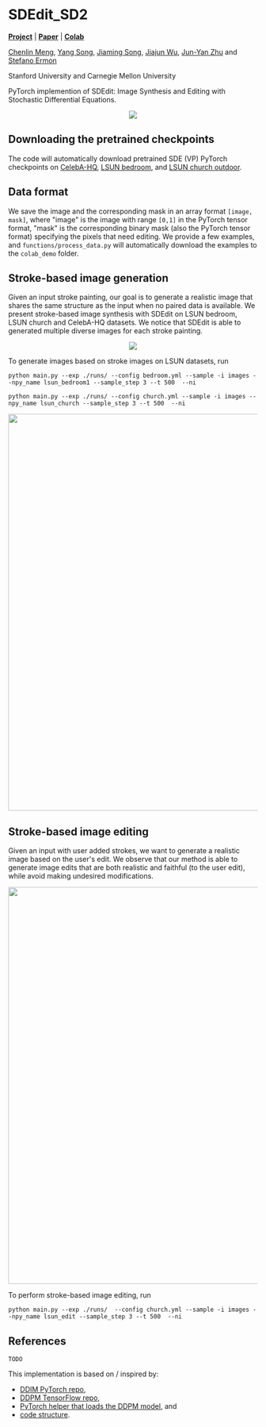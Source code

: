 # SDEdit_SD2

[**Project**](https://chenlin9.github.io/SDEdit/) | [**Paper**]() | [**Colab**]()

[Chenlin Meng](https://cs.stanford.edu/~chenlin/), [Yang Song](https://yang-song.github.io/), [Jiaming Song](http://tsong.me/), 
[Jiajun Wu](https://jiajunwu.com/), [Jun-Yan Zhu](https://www.cs.cmu.edu/~junyanz/) and [Stefano Ermon](https://cs.stanford.edu/~ermon/)

Stanford University and Carnegie Mellon University 

PyTorch implemention of SDEdit: Image Synthesis and Editing with Stochastic Differential Equations.

<p align="center">
<img src="https://github.com/chenlin9/image_editing_ddpm/blob/main/images/teaser.jpg" />
</p>


## Downloading the pretrained checkpoints
The code will automatically download pretrained SDE (VP) PyTorch checkpoints on
[CelebA-HQ](https://image-editing-test-12345.s3-us-west-2.amazonaws.com/checkpoints/celeba_hq.ckpt), 
[LSUN bedroom](https://image-editing-test-12345.s3-us-west-2.amazonaws.com/checkpoints/bedroom.ckpt),
and [LSUN church outdoor](https://image-editing-test-12345.s3-us-west-2.amazonaws.com/checkpoints/church_outdoor.ckpt).

## Data format
We save the image and the corresponding mask in an array format ``[image, mask]``, where 
"image" is the image with range ``[0,1]`` in the PyTorch tensor format, "mask" is the corresponding binary mask (also the PyTorch tensor format) specifying the pixels that need editing.
We provide a few examples, and ``functions/process_data.py``  will automatically download the examples to the ``colab_demo`` folder.


## Stroke-based image generation
Given an input stroke painting, our goal is to generate a realistic image that shares the same structure as the input when no paired data is available. 
We present stroke-based image synthesis with SDEdit on LSUN bedroom, LSUN church and CelebA-HQ datasets. 
We notice that SDEdit is able to generated multiple diverse images for each stroke painting.
<p align="center">
<img src="https://github.com/chenlin9/image_editing_ddpm/blob/main/images/sde_stroke_generation.jpg" />

To generate images based on stroke images on LSUN datasets, run

```
python main.py --exp ./runs/ --config bedroom.yml --sample -i images --npy_name lsun_bedroom1 --sample_step 3 --t 500  --ni
```
```
python main.py --exp ./runs/ --config church.yml --sample -i images --npy_name lsun_church --sample_step 3 --t 500  --ni
```
</p>

<p align="center">
<img src="https://github.com/chenlin9/image_editing_ddpm/blob/main/images/stroke_based_generation.jpg" width="800">
</p>

## Stroke-based image editing
Given an input with user added strokes, we want to generate a realistic image based on the user's edit. 
We observe that our method is able to generate image edits that are both realistic and faithful (to the user edit), 
while avoid making undesired modifications.
<p align="center">
<img src="https://github.com/chenlin9/image_editing_ddpm/blob/main/images/stroke_edit.jpg" width="800">
</p>
To perform stroke-based image editing, run

```
python main.py --exp ./runs/  --config church.yml --sample -i images --npy_name lsun_edit --sample_step 3 --t 500  --ni
```

## References
```
TODO
```

This implementation is based on / inspired by:

- [DDIM PyTorch repo](https://github.com/ermongroup/ddim), 
- [DDPM TensorFlow repo](https://github.com/hojonathanho/diffusion), 
- [PyTorch helper that loads the DDPM model](https://github.com/pesser/pytorch_diffusion), and
- [code structure](https://github.com/ermongroup/ncsnv2).

